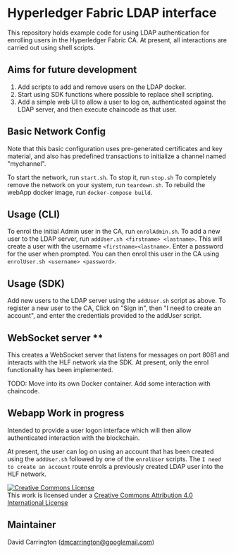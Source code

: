 # Hyperledger Fabric LDAP interface

This repository holds example code for using LDAP authentication for enrolling users in the Hyperledger Fabric CA. At present, all interactions are carried out using shell scripts.

## Aims for future development
1) Add scripts to add and remove users on the LDAP docker.
2) Start using SDK functions where possible to replace shell scripting.
3) Add a simple web UI to allow a user to log on, authenticated against the LDAP server, and then execute chaincode as that user.

## Basic Network Config

Note that this basic configuration uses pre-generated certificates and
key material, and also has predefined transactions to initialize a 
channel named "mychannel".

To start the network, run ``start.sh``.
To stop it, run ``stop.sh``
To completely remove the network on your system, run ``teardown.sh``.
To rebuild the webApp docker image, run ``docker-compose build``.

## Usage (CLI)
To enrol the initial Admin user in the CA, run ``enrolAdmin.sh``.
To add a new user to the LDAP server, run ``addUser.sh <firstname> <lastname>``. This will create a user with the username ``<firstname><lastname>``. Enter a password for the user when prompted. You can then enrol this user in the CA using ``enrolUser.sh <username> <password>``.

## Usage (SDK)
Add new users to the LDAP server using the ``addUser.sh`` script as above.
To register a new user to the CA, Click on "Sign in", then "I need to create an account", and enter the credentials provided to the addUser script.

## WebSocket server **
This creates a WebSocket server that listens for messages on port 8081 and interacts with the HLF network via the SDK. At present, only the enrol functionality has been implemented.

TODO: Move into its own Docker container. Add some interaction with chaincode.

## Webapp **Work in progress**
Intended to provide a user logon interface which will then allow authenticated interaction with the blockchain.

At present, the user can log on using an account that has been created using the ``addUser.sh`` followed by one of the ``enrolUser`` scripts.
The ``I need to create an account`` route enrols a previously created LDAP user into the HLF network.

<a rel="license" href="http://creativecommons.org/licenses/by/4.0/"><img alt="Creative Commons License" style="border-width:0" src="https://i.creativecommons.org/l/by/4.0/88x31.png" /></a><br />This work is licensed under a <a rel="license" href="http://creativecommons.org/licenses/by/4.0/">Creative Commons Attribution 4.0 International License</a>

## Maintainer
David Carrington (dmcarrington@googlemail.com)